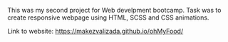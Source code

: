 This was my second project for Web develpment bootcamp. Task was to create responsive webpage using HTML, SCSS and CSS animations.



Link to website: https://makezvalizada.github.io/ohMyFood/

